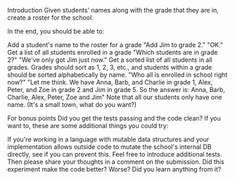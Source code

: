 Introduction
Given students' names along with the grade that they are in, create a roster for the school.

In the end, you should be able to:

Add a student's name to the roster for a grade
"Add Jim to grade 2."
"OK."
Get a list of all students enrolled in a grade
"Which students are in grade 2?"
"We've only got Jim just now."
Get a sorted list of all students in all grades. Grades should sort as 1, 2, 3, etc., and students within a grade should be sorted alphabetically by name.
"Who all is enrolled in school right now?"
"Let me think. We have Anna, Barb, and Charlie in grade 1, Alex, Peter, and Zoe in grade 2 and Jim in grade 5. So the answer is: Anna, Barb, Charlie, Alex, Peter, Zoe and Jim"
Note that all our students only have one name. (It's a small town, what do you want?)

For bonus points
Did you get the tests passing and the code clean? If you want to, these are some additional things you could try:

If you're working in a language with mutable data structures and your implementation allows outside code to mutate the school's internal DB directly, see if you can prevent this. Feel free to introduce additional tests.
Then please share your thoughts in a comment on the submission. Did this experiment make the code better? Worse? Did you learn anything from it?